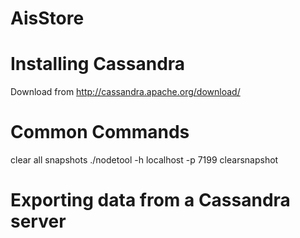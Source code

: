 AisStore
========


Installing Cassandra
====================
Download from http://cassandra.apache.org/download/

Common Commands
===============
clear all snapshots
./nodetool -h localhost -p 7199 clearsnapshot




Exporting data from a Cassandra server
======================================